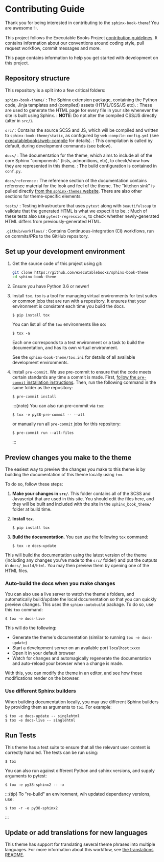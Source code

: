 # Contributing Guide

Thank you for being interested in contributing to the `sphinx-book-theme`! You
are awesome ✨.

This project follows the Executable Books Project [contribution guidelines](https://executablebooks.org/en/latest/contributing.html).
It contains information about our conventions around coding style, pull request workflow, commit messages and more.

This page contains information to help you get started with development on this
project.

## Repository structure

This repository is a split into a few critical folders:

`sphinx-book-theme/`
: The Sphinx extension package, containing the Python code, Jinja templates and (compiled) assets (HTML/CSS/JS etc).
: These are used to generate the HTML page for every file in your site whenever the site is built using Sphinx.
: **NOTE**: Do not alter the compiled CSS/JS directly (alter in `src/`).

`src/`
: Contains the source SCSS and JS, which will be compiled and written to `sphinx-book-theme/static`, as configured by `web-compile-config.yml` (see [executablebooks/web-compile](https://github.com/executablebooks/web-compile) for details).
: This compilation is called by default, during development commands (see below).

`docs/`
: The documentation for the theme, which aims to include all of the core Sphinx "components" (lists, admonitions, etc), to check/show how they are represented in this theme.
: The build configuration is contained in `conf.py`.

`docs/reference`
: The reference section of the documentation contains reference material for the look and feel of the theme.
  The "kitchen sink" is pulled directly [from the `sphinx-themes` website](https://github.com/sphinx-themes/sphinx-themes.org/tree/master/sample-docs/kitchen-sink).
  There are also other sections for theme-specific elements.

`tests/`
: Testing infrastructure that uses `pytest` along with `beautifulsoup` to validate
  that the generated HTML is what we expect it to be.
: Much of these tests also use `pytest-regressions`, to check whether newly-generated HTML differs from previously-generated HTML.

`.github/workflows/`
: Contains Continuous-integration (CI) workflows, run on commits/PRs to the GitHub repository.


## Set up your development environment

1. Get the source code of this project using git:

   ```bash
   git clone https://github.com/executablebooks/sphinx-book-theme
   cd sphinx-book-theme
   ```

2. Ensure you have Python 3.6 or newer!
3. Install `tox`.
   `tox` is a tool for managing virtual environments for test suites or common jobs that are run with a repository.
   It ensures that your environment is consistent each time you build the docs.

   ```console
   $ pip install tox
   ```

   You can list all of the `tox` environments like so:

   ```console
   $ tox -a
   ```

   Each one corresponds to a test environment or a task to build the documentation, and has its own virtual environment.

   See the `sphinx-book-theme/tox.ini` for details of all available development environments.
4. Install `pre-commit`.
   We use pre-commit to ensure that the code meets certain standards any time a commit is made.
   First, [follow the `pre-commit` installation instructions](https://pre-commit.com/#install).
   Then, run the following command in the same folder as the repository:

   ```console
   $ pre-commit install
   ```

   :::{note}
   You can also run pre-commit via `tox`:
   ```console
   $ tox -e py38-pre-commit -- --all
   ```
   or manually run all `pre-commit` jobs for this repository:

   ```console
   $ pre-commit run --all-files
   ```
   :::


## Preview changes you make to the theme

The easiest way to preview the changes you make to this theme is by building the documentation of this theme locally using `tox`.

To do so, follow these steps:

1. **Make your changes in `src/`**. This folder contains all of the SCSS and Javascript that are used in this site. You should edit the files here, and they will be built and included with the site in the `sphinx_book_theme/` folder at build time.
2. **Install `tox`**.

   ```console
   $ pip install tox
   ```
3. **Build the documentation**. You can use the following `tox` command:

   ```console
   $ tox -e docs-update
   ```

This will build the documentation using the latest version of the theme (including any changes you've made to the `src/` folder) and put the outputs in `docs/_build/html`.
You may then preview them by opening one of the HTML files.

### Auto-build the docs when you make changes

You can also use a live server to watch the theme's folders, and automatically build/update the local documentation so that you can quickly preview changes.
This uses the `sphinx-autobuild` package.
To do so, use this `tox` command:

```console
$ tox -e docs-live
```

This will do the following:

- Generate the theme's documentation (similar to running `tox -e docs-update`)
- Start a development server on an available port `localhost:xxxx`
- Open it in your default browser
- Watch for changes and automagically regenerate the documentation and auto-reload your browser when a change is made.

With this, you can modify the theme in an editor, and see how those modifications render on the browser.

### Use different Sphinx builders

When building documentation locally, you may use different Sphinx builders by providing them as arguments to `tox`.
For example:

```console
$ tox -e docs-update -- singlehtml
$ tox -e docs-live -- singlehtml
```

## Run Tests

This theme has a test suite to ensure that all the relevant user content is
correctly handled. The tests can be run using:

```console
$ tox
```

You can also run against different Python and sphinx versions, and supply arguments to pytest:

```console
$ tox -e py38-sphinx2 -- -x
```

:::{tip}
To "re-build" an environment, wih updated dependancy versions, use:

```console
$ tox -r -e py38-sphinx2
```

:::


## Update or add translations for new languages

This theme has support for translating several theme phrases into multiple languages.
For more information about this workflow, see [the translations README](https://github.com/executablebooks/sphinx-book-theme/tree/master/sphinx_book_theme/translations).
